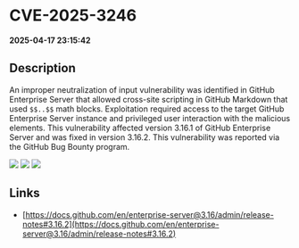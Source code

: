 # CVE-2025-3246

**2025-04-17 23:15:42**

## Description
An improper neutralization of input vulnerability was identified in GitHub Enterprise Server that allowed cross-site scripting in GitHub Markdown that used `$$..$$` math blocks.  Exploitation required access to the target GitHub Enterprise Server instance and privileged user interaction with the malicious elements. This vulnerability affected version 3.16.1 of GitHub Enterprise Server and was fixed in version 3.16.2. This vulnerability was reported via the GitHub Bug Bounty program.

![](https://img.shields.io/static/v1?label=Score&message=8.6&color=red)
![](https://img.shields.io/static/v1?label=Severity&message=HIGH&color=red)
![](https://img.shields.io/static/v1?label=CWE&message=XSS&color=green)

## Links
- [https://docs.github.com/en/enterprise-server@3.16/admin/release-notes#3.16.2](https://docs.github.com/en/enterprise-server@3.16/admin/release-notes#3.16.2)
